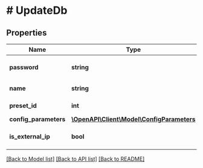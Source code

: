 # # UpdateDb

## Properties

Name | Type | Description | Notes
------------ | ------------- | ------------- | -------------
**password** | **string** | Пароль для подключения к базе данных. | [optional]
**name** | **string** | Название базы данных. | [optional]
**preset_id** | **int** | Идентификатор тарифа. | [optional]
**config_parameters** | [**\OpenAPI\Client\Model\ConfigParameters**](ConfigParameters.md) |  | [optional]
**is_external_ip** | **bool** | Использовать или нет внешний ip. | [optional]

[[Back to Model list]](../../README.md#models) [[Back to API list]](../../README.md#endpoints) [[Back to README]](../../README.md)
